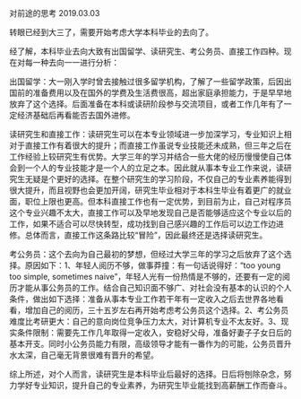 对前途的思考 2019.03.03

转眼已经到大三了，需要开始考虑大学本科毕业的去向了。

经了解，本科毕业去向大致有出国留学、读研究生、考公务员、直接工作四种。现在对每一种去向一一进行分析：

出国留学：大一刚入学时曾去接触过很多留学机构，了解了一些留学政策，后因出国前的准备费用以及在国外的学费及生活费很高，超出家庭承担能力，于是早早地放弃了这个选择。后面准备在本科或读研阶段参与交流项目，或者工作几年有了一定经济基础后再看能否去国外进修。

读研究生和直接工作：读研究生可以在本专业领域进一步加深学习，专业知识上相对于直接工作有着很大的提升；而直接工作虽说专业技能还未成熟，但三年之后在工作经验上较研究生有优势。大学三年的学习并结合一些大佬的经历慢慢使自己体会到一个人的专业技能才是一个人的立足之本。因此就从事本专业工作来说，读研究生无疑是个更好的选择。在整个研究生的学习阶段，不仅自己的专业素养能得到很大提升，而且视野也会更加开阔，研究生毕业相对于本科生毕业有着更广的就业面，职位上限也更高。但本科直接工作也有一定优势，到目前为止，自己对程序员这个专业兴趣不太大，直接工作可以及早地发现自己是否能够适应这个专业以后的工作，如果不适合可以尽快转型，成功找到自己感兴趣的工作后可以边工作边进修。总体而言，直接工作这条路比较“冒险”，因此最终还是选择读研究生。

考公务员：这个去向为自己最初的梦想，但经过大学三年的学习之后放弃了这个选择。原因如下：1、年轻人阅历不够，做事莽撞：有一句话说得好：“too young too simple, sometimes naive”，年轻人光有一份热情是不够的，还要有一定的阅历才能从事公务员的工作。结合自己知识面不够广、对社会没有基本的认识的个人条件，做出如下选择：准备从事本专业工作若干年有一定收入之后去世界各地看看，增加自己的阅历，三十五岁左右再开始考虑考公务员这个选择。2、考公务员难度比考研更大：自己的意向岗位竞争压力太大，对计算机专业不太友好。3、现实条件限制：需要先工作几年取得一定收入，安稳好父母，准备好妻子子女日后的基本开支。同时小公务员能力有限，高级领导才能有一番作为的可能，公务员晋升水太深，自己毫无背景很难有晋升的希望。

综上所述，对个人而言，读研究生是本科毕业后最好的选择。日后将刨除杂念，努力学好专业知识，提升自己的专业素养，为研究生毕业能找到高薪酬工作而奋斗。